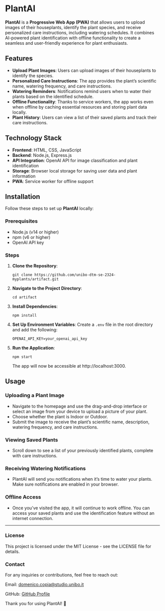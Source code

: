 # PlantAI

**PlantAI** is a **Progressive Web App (PWA)** that allows users to upload images of their houseplants, identify the plant species, and receive personalized care instructions, including watering schedules. It combines AI-powered plant identification with offline functionality to create a seamless and user-friendly experience for plant enthusiasts.

## Features

- **Upload Plant Images**: Users can upload images of their houseplants to identify the species.
- **Personalized Care Instructions**: The app provides the plant’s scientific name, watering frequency, and care instructions.
- **Watering Reminders**: Notifications remind users when to water their plants based on the identified schedule.
- **Offline Functionality**: Thanks to service workers, the app works even when offline by caching essential resources and storing plant data locally.
- **Plant History**: Users can view a list of their saved plants and track their care instructions.

## Technology Stack

- **Frontend**: HTML, CSS, JavaScript
- **Backend**: Node.js, Express.js
- **API Integration**: OpenAI API for image classification and plant identification
- **Storage**: Browser local storage for saving user data and plant information
- **PWA**: Service worker for offline support

## Installation

Follow these steps to set up **PlantAI** locally:

### Prerequisites

- Node.js (v14 or higher)
- npm (v6 or higher)
- OpenAI API key

### Steps

1. **Clone the Repository**:
    ```
    git clone https://github.com/unibo-dtm-se-2324-myplants/artifact.git
    ```
2. **Navigate to the Project Directory**:
    ```
    cd artifact
    ```
3. **Install Dependencies**:
    ```
    npm install
    ```
4. **Set Up Environment Variables**:
    Create a `.env` file in the root directory and add the following:
    ```
    OPENAI_API_KEY=your_openai_api_key
    ```
5. **Run the Application**:
    ```
    npm start
    ```
    The app will now be accessible at http://localhost:3000.

## Usage

### Uploading a Plant Image
- Navigate to the homepage and use the drag-and-drop interface or select an image from your device to upload a picture of your plant.
- Choose whether the plant is Indoor or Outdoor.
- Submit the image to receive the plant’s scientific name, description, watering frequency, and care instructions.

### Viewing Saved Plants
- Scroll down to see a list of your previously identified plants, complete with care instructions.

### Receiving Watering Notifications
- PlantAI will send you notifications when it’s time to water your plants. Make sure notifications are enabled in your browser.

### Offline Access
- Once you’ve visited the app, it will continue to work offline. You can access your saved plants and use the identification feature without an internet connection.

---

### License
This project is licensed under the MIT License - see the LICENSE file for details.

### Contact
For any inquiries or contributions, feel free to reach out:

Email: [domenico.copia@studio.unibo.it](mailto:domenico.copia@studio.unibo.it)

GitHub: [GitHub Profile](https://github.com/dcopia)

Thank you for using PlantAI! 🌱

